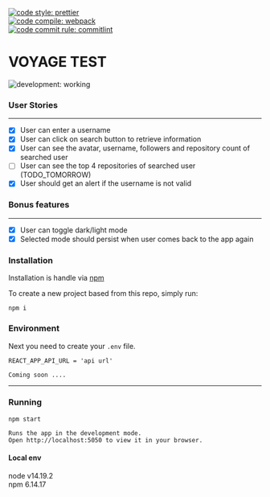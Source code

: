 [![code style: prettier](https://img.shields.io/badge/code_style-prettier-ff69b4.svg?style=plastic)](https://github.com/prettier/prettier)  
[![code compile: webpack](https://img.shields.io/badge/code_compile-webpack-ff69b4.svg?style=plastic)](https://github.com/webpack/webpack)  
[![code commit rule: commitlint](https://img.shields.io/badge/code_commite-commitlint-ff69b4.svg?style=plastic)](https://github.com/conventional-changelog/commitlint)  

# VOYAGE TEST
![development: working](https://img.shields.io/badge/development-working-informational.svg?style=plastic)  

### User Stories  
---
- [x] User can enter a username
- [x] User can click on search button to retrieve information
- [x] User can see the avatar, username, followers and repository count of searched user
- [ ] User can see the top 4 repositories of searched user (TODO_TOMORROW)
- [x] User should get an alert if the username is not valid

### Bonus features
---
- [x] User can toggle dark/light mode
- [x] Selected mode should persist when user comes back to the app again

### Installation  
Installation is handle via [npm](https://docs.npmjs.com/)

To create a new project based from this repo, simply run:

```shell
npm i
```

### Environment  

Next you need to create your `.env` file.

```
REACT_APP_API_URL = 'api url'  

Coming soon ....
```
----

### Running

```shell
npm start

Runs the app in the development mode.
Open http://localhost:5050 to view it in your browser.
```

#### Local env  
node v14.19.2  
npm 6.14.17


